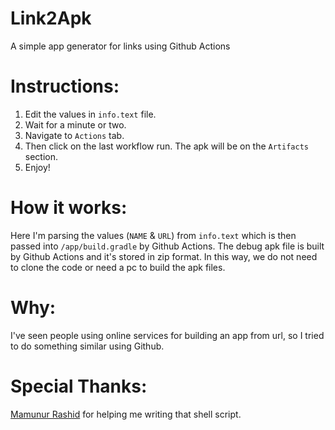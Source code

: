 # Link2Apk
A simple app generator for links using Github Actions

# Instructions:
1. Edit the values in `info.text` file.
2. Wait for a minute or two.
3. Navigate to `Actions` tab. 
4. Then click on the last workflow run. The apk will be on the `Artifacts` section.
5. Enjoy!

# How it works:

Here I'm parsing the values (`NAME` & `URL`) from `info.text` which is then passed into `/app/build.gradle` by Github Actions. The debug apk file is built by Github Actions and it's stored in zip format. In this way, we do not need to clone the code or need a pc to build the apk files.

# Why:
I've seen people using online services for building an app from url, so I tried to do something similar using Github.

# Special Thanks:
[Mamunur Rashid](https://github.com/seekermind) for helping me writing that shell script.
